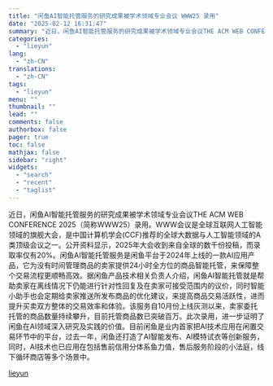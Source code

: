 ```yaml
---
title: "闲鱼AI智能托管服务的研究成果被学术领域专业会议 WWW25 录用"
date: "2025-02-12 16:31:47"
summary: "近日，闲鱼AI智能托管服务的研究成果被学术领域专业会议THE ACM WEB CONFERENCE ..."
categories:
  - "lieyun"
lang:
  - "zh-CN"
translations:
  - "zh-CN"
tags:
  - "lieyun"
menu: ""
thumbnail: ""
lead: ""
comments: false
authorbox: false
pager: true
toc: false
mathjax: false
sidebar: "right"
widgets:
  - "search"
  - "recent"
  - "taglist"
---
```


近日，闲鱼AI智能托管服务的研究成果被学术领域专业会议THE ACM WEB CONFERENCE 2025（简称WWW25）录用。WWW会议是全球互联网人工智能领域的旗舰大会，是中国计算机学会(CCF)推荐的全球大数据与人工智能领域的A类顶级会议之一。公开资料显示，2025年大会收到来自全球的数千份投稿，而录取率仅有20%。闲鱼AI智能托管服务是闲鱼平台于2024年上线的一款AI应用产品，它为没有时间管理商品的卖家提供24小时全方位的商品智能托管，来保障整个交易流程更顺畅高效。据闲鱼产品技术相关负责人介绍，闲鱼AI智能托管就是帮助卖家在离线情况下仍能进行针对性回复及在卖家可接受范围内的议价，同时智能小助手也会定期给卖家推送所发布商品的优化建议，来提高商品交易活跃性，进而提升买卖双方整体的交易效率和体验。该服务自10月份上线灰测以来，卖家委托托管的商品数量持续攀升，目前托管商品数已突破百万。此次录用，进一步证明了闲鱼在AI领域深入研究及实践的价值。目前闲鱼是业内首家把AI技术应用在闲置交易环节中的平台，过去一年，闲鱼还打造了AI智能发布、AI模特试衣等创新服务，同时，AI技术也已应用在包括售前信用分体系鱼力值，售后服务阶段的小法庭，线下循环商店等多个场景中。

[lieyun](https://www.lieyunpro.com/news/117234)
